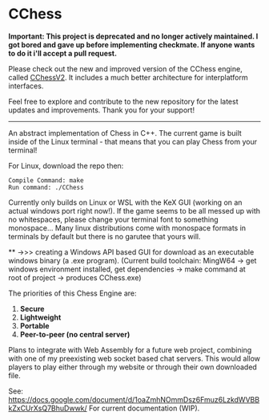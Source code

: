 # CChess

**Important: This project is deprecated and no longer actively maintained. I got bored and gave up before implementing checkmate. If anyone wants to do it i'll accept a pull request.**

Please check out the new and improved version of the CChess engine, called [CChessV2](https://github.com/Entropy675/CChessV2).
It includes a much better architecture for interplatform interfaces.

Feel free to explore and contribute to the new repository for the latest updates and improvements. Thank you for your support!

---

An abstract implementation of Chess in C++.
The current game is built inside of the Linux terminal - that means that you can play Chess from your terminal!

For Linux, download the repo then:
```
Compile Command: make
Run command: ./CChess
```

Currently only builds on Linux or WSL with the KeX GUI (working on an actual windows port right now!).
If the game seems to be all messed up with no whitespaces, please change your terminal font to something monospace...
Many linux distributions come with monospace formats in terminals by default but there is no garutee that yours will.

 ** ->>> creating a Windows API based GUI for download as an executable windows binary (a .exe program).
 (Current build toolchain: MingW64 -> get windows environment installed, get dependencies -> make command at root of project -> produces CChess.exe)

The priorities of this Chess Engine are:
 1. <b>Secure</b>
 1. <b>Lightweight</b>
 1. <b>Portable</b>
 1. <b>Peer-to-peer (no central server)</b>
 
Plans to integrate with Web Assembly for a future web project, combining with one of my preexisting web socket based chat servers.
This would allow players to play either through my website or through their own downloaded file.

See: https://docs.google.com/document/d/1oaZmhNOmmDsz6Fmuz6LzkdWVBBkZxCUrXsQ7BhuDwwk/
For current documentation (WIP).
